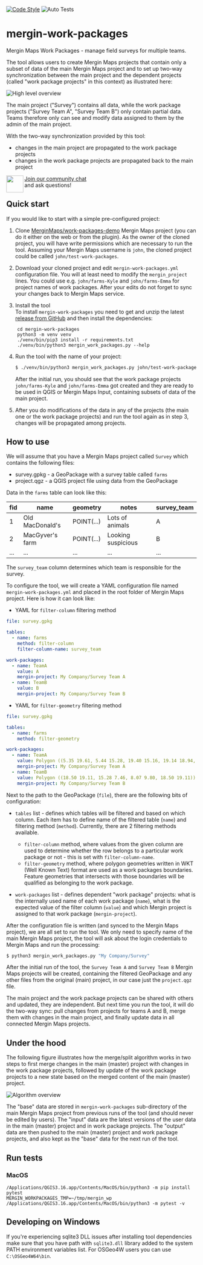 [![Code Style](https://github.com/MerginMaps/mergin-work-packages/actions/workflows/code_style.yml/badge.svg)](https://github.com/MerginMaps/mergin-work-packages/actions/workflows/code_style.yml)
![Auto Tests](https://github.com/MerginMaps/mergin-work-packages/workflows/Auto%20Tests/badge.svg)

# mergin-work-packages

Mergin Maps Work Packages - manage field surveys for multiple teams.

The tool allows users to create Mergin Maps projects that contain only a subset
of data of the main Mergin Maps project and to set up two-way synchronization
between the main project and the dependent projects (called "work package projects"
in this context) as illustrated here:

![High level overview](img/wp-high-level.png)

The main project ("Survey") contains all data, while the work package projects
("Survey Team A", "Survey Team B") only contain partial data. Teams therefore
only can see and modify data assigned to them by the admin of the main project.

With the two-way synchronization provided by this tool:
- changes in the main project are propagated to the work package projects
- changes in the work package projects are propagated back to the main project

<div><img align="left" width="45" height="45" src="https://raw.githubusercontent.com/MerginMaps/docs/main/src/.vuepress/public/slack.svg"><a href="https://merginmaps.com/community/join">Join our community chat</a><br/>and ask questions!</div>

## Quick start

If you would like to start with a simple pre-configured project:

1. Clone [MerginMaps/work-packages-demo](https://app.merginmaps.com/projects/lutraconsulting/work-packages-demo/tree)
   Mergin Maps project (you can do it either on the web or from the plugin). As the owner
   of the cloned project, you will have write permissions which are necessary to run the tool.
   Assuming your Mergin Maps username is `john`, the cloned project could be called `john/test-work-packages`.

2. Download your cloned project and edit `mergin-work-packages.yml` configuration file.
   You will at least need to modify the `mergin_project` lines.
   You could use e.g. `john/farms-Kyle` and `john/farms-Emma` for project names of work packages.
   After your edits do not forget to sync your changes back to Mergin Maps service.

3. Install the tool  
   To install `mergin-work-packages` you need to get and unzip the latest [release from GitHub](https://github.com/MerginMaps/mergin-work-packages/releases)
   and then install the dependencies:
```
    cd mergin-work-packages
    python3 -m venv venv
    ./venv/bin/pip3 install -r requirements.txt
    ./venv/bin/python3 mergin_work_packages.py --help
```

4. Run the tool with the name of your project:
   ```bash
   $ ./venv/bin/python3 mergin_work_packages.py john/test-work-packages
   ```
   After the initial run, you should see that the work package projects `john/farms-Kyle` and `john/farms-Emma`
   got created and they are ready to be used in QGIS or Mergin Maps Input, containing subsets of data of the main project.
   
5. After you do modifications of the data in any of the projects (the main one or the work package projects)
   and run the tool again as in step 3, changes will be propagated among projects.

## How to use

We will assume that you have a Mergin Maps project called `Survey` which contains the following files:
- survey.gpkg - a GeoPackage with a survey table called `farms`
- project.qgz - a QGIS project file using data from the GeoPackage

Data in the `farms` table can look like this:

| fid | name | geometry | notes | survey_team |
|-----|------|----------|-------|------|
|  1  | Old MacDonald's | POINT(...) | Lots of animals | A |
|  2  | MacGyver's farm | POINT(...) | Looking suspicious | B |
| ... | ... | ... | ... | ... |

The `survey_team` column determines which team is responsible for the survey.

To configure the tool, we will create a YAML configuration file named `mergin-work-packages.yml`
and placed in the root folder of Mergin Maps project. Here is how it can look like:
- YAML for `filter-column` filtering method
```yaml
file: survey.gpkg

tables:
  - name: farms
    method: filter-column
    filter-column-name: survey_team

work-packages:
  - name: TeamA
    value: A
    mergin-project: My Company/Survey Team A
  - name: TeamB
    value: B
    mergin-project: My Company/Survey Team B
```
- YAML for `filter-geometry` filtering method
```yaml
file: survey.gpkg

tables:
  - name: farms
    method: filter-geometry

work-packages:
  - name: TeamA
    value: Polygon ((5.35 19.61, 5.44 15.28, 19.40 15.16, 19.14 18.94, 5.35 19.61))
    mergin-project: My Company/Survey Team A
  - name: TeamB
    value: Polygon ((18.50 19.11, 15.28 7.46, 8.07 9.80, 18.50 19.11))
    mergin-project: My Company/Survey Team B
```

Next to the path to the GeoPackage (`file`), there are the following bits of configuration:

- `tables` list - defines which tables will be filtered and based on which column.
  Each item has to define name of the filtered table (`name`) and filtering method
  (`method`). Currently, there are 2 filtering methods available.
  - `filter-column` method, where values from the given column are used to determine whether the row belongs to a
  particular work package or not - this is set with `filter-column-name`.
  - `filter-geometry` method, where polygon geometries written in WKT (Well Known Text) format are used as a work
  packages boundaries. Feature geometries that intersects with those boundaries will be qualified as belonging to the
  work package.

- `work-packages` list - defines dependent "work package" projects:
  what is the internally used name of each work package (`name`), what is the expected
  value of the filter column (`value`) and which Mergin project is assigned to that
  work package (`mergin-project`).

After the configuration file is written (and synced to the Mergin Maps project), we are all
set to run the tool. We only need to specify name of the main Mergin Maps project, the tool
will ask about the login credentials to Mergin Maps and run the processing:

```bash
$ python3 mergin_work_packages.py "My Company/Survey"
```

After the initial run of the tool, the `Survey Team A` and `Survey Team B` Mergin Maps projects will be created,
containing the filtered GeoPackage and any other files from the original (main) project, in our case just the
`project.qgz` file.

The main project and the work package projects can be shared with others and updated, they are independent. But next time
you run the tool, it will do the two-way sync: pull changes from projects for teams A and B, merge
them with changes in the main project, and finally update data in all connected Mergin Maps projects.

## Under the hood

The following figure illustrates how the merge/split algorithm works in two steps to first merge changes
in the main (master) project with changes in the work package projects, followed by update of the work
package projects to a new state based on the merged content of the main (master) project.

![Algorithm overview](img/wp-alg.png)

The "base" data are stored in `mergin-work-packages` sub-directory of the main Mergin Maps project
from previous runs of the tool (and should never be edited by users). The "input" data are
the latest versions of the user data in the main (master) project and in work package projects.
The "output" data are then pushed to the main (master) project and work package projects,
and also kept as the "base" data for the next run of the tool.

## Run tests

### MacOS
```
/Applications/QGIS3.16.app/Contents/MacOS/bin/python3 -m pip install pytest
MERGIN_WORKPACKAGES_TMP=~/tmp/mergin_wp /Applications/QGIS3.16.app/Contents/MacOS/bin/python3 -m pytest -v
```

## Developing on Windows
If you're experiencing sqlite3 DLL issues after installing tool dependencies make sure that you have path with `sqlite3.dll` library added to the system PATH
environment variables list. For OSGeo4W users you can use `C:\OSGeo4W64\bin`.

